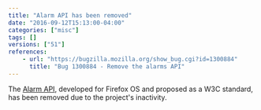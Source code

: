 ```yaml
---
title: "Alarm API has been removed"
date: "2016-09-12T15:13:00-04:00"
categories: ["misc"]
tags: []
versions: ["51"]
references:
    - url: "https://bugzilla.mozilla.org/show_bug.cgi?id=1300884"
      title: "Bug 1300884 - Remove the alarms API"
---
```

The [Alarm API](https://developer.mozilla.org/docs/Mozilla/B2G_OS/API/Alarm_API), developed for Firefox OS and proposed as a W3C standard, has been removed due to the project's inactivity.
